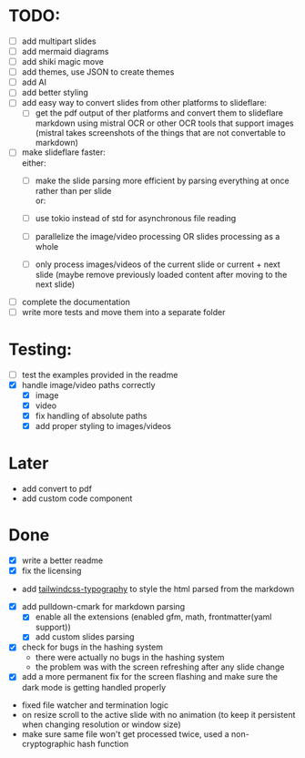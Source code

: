 # TODO:

- [ ] add multipart slides
- [ ] add mermaid diagrams
- [ ] add shiki magic move
- [ ] add themes, use JSON to create themes
- [ ] add AI
- [ ] add better styling
- [ ] add easy way to convert slides from other platforms to slideflare:
  - [ ] get the pdf output of ther platforms and convert them to slideflare markdown using mistral OCR or other OCR tools that support images (mistral takes screenshots of the things that are not convertable to markdown)

- [ ] make slideflare faster: \
  either:
  - [ ] make the slide parsing more efficient by parsing everything at once rather than per slide \
  or:
  - [ ] use tokio instead of std for asynchronous file reading
  - [ ] parallelize the image/video processing OR slides processing as a whole

  - [ ] only process images/videos of the current slide or current + next slide (maybe remove previously loaded content after moving to the next slide)

- [ ] complete the documentation
- [ ] write more tests and move them into a separate folder

# Testing:

- [ ] test the examples provided in the readme
- [x] handle image/video paths correctly
  - [x] image
  - [x] video
  - [x] fix handling of absolute paths
  - [x] add proper styling to images/videos

# Later

- add convert to pdf
- add custom code component

# Done

- [x] write a better readme
- [x] fix the licensing
- add [tailwindcss-typography](https://github.com/tailwindlabs/tailwindcss-typography) to style the html parsed from the markdown
- [x] add pulldown-cmark for markdown parsing
  - [x] enable all the extensions (enabled gfm, math, frontmatter(yaml support))
  - [x] add custom slides parsing
- [x] check for bugs in the hashing system
  - there were actually no bugs in the hashing system
  - the problem was with the screen refreshing after any slide change
- [x] add a more permanent fix for the screen flashing and make sure the dark mode is getting handled properly
- fixed file watcher and termination logic
- on resize scroll to the active slide with no animation (to keep it persistent when changing resolution or window size)
- make sure same file won't get processed twice, used a non-cryptographic hash function
